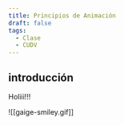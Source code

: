 ```yaml
---
title: Principios de Animación
draft: false
tags:
  - Clase
  - CUDV
---
```

## introducción 
Holiii!!!

![[gaige-smiley.gif]]